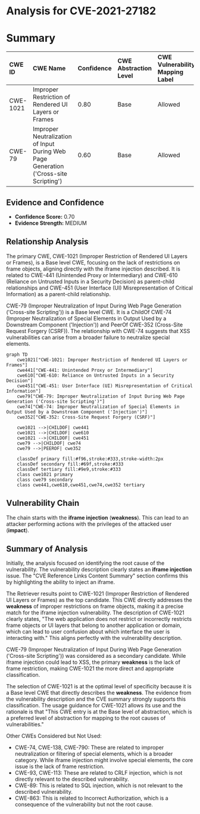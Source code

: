 # Analysis for CVE-2021-27182

# Summary
| CWE ID    | CWE Name                                                                       | Confidence | CWE Abstraction Level | CWE Vulnerability Mapping Label | CWE-Vulnerability Mapping Notes |
| :-------- | :----------------------------------------------------------------------------- | :--------- | :---------------------- | :------------------------------ | :------------------------------ |
| CWE-1021  | Improper Restriction of Rendered UI Layers or Frames                          | 0.80       | Base                    | Allowed                         | Primary CWE                     |
| CWE-79    | Improper Neutralization of Input During Web Page Generation ('Cross-site Scripting') | 0.60       | Base                    | Allowed                         | Secondary Candidate             |

## Evidence and Confidence

*   **Confidence Score:** 0.70
*   **Evidence Strength:** MEDIUM

## Relationship Analysis
The primary CWE, CWE-1021 (Improper Restriction of Rendered UI Layers or Frames), is a Base level CWE, focusing on the lack of restrictions on frame objects, aligning directly with the iframe injection described. It is related to CWE-441 (Unintended Proxy or Intermediary) and CWE-610 (Reliance on Untrusted Inputs in a Security Decision) as parent-child relationships and CWE-451 (User Interface (UI) Misrepresentation of Critical Information) as a parent-child relationship.

CWE-79 (Improper Neutralization of Input During Web Page Generation ('Cross-site Scripting')) is a Base level CWE. It is a ChildOf CWE-74 (Improper Neutralization of Special Elements in Output Used by a Downstream Component ('Injection')) and PeerOf CWE-352 (Cross-Site Request Forgery (CSRF)). The relationship with CWE-74 suggests that XSS vulnerabilities can arise from a broader failure to neutralize special elements.

```mermaid
graph TD
    cwe1021["CWE-1021: Improper Restriction of Rendered UI Layers or Frames"]
    cwe441["CWE-441: Unintended Proxy or Intermediary"]
    cwe610["CWE-610: Reliance on Untrusted Inputs in a Security Decision"]
    cwe451["CWE-451: User Interface (UI) Misrepresentation of Critical Information"]
    cwe79["CWE-79: Improper Neutralization of Input During Web Page Generation ('Cross-site Scripting')"]
    cwe74["CWE-74: Improper Neutralization of Special Elements in Output Used by a Downstream Component ('Injection')"]
    cwe352["CWE-352: Cross-Site Request Forgery (CSRF)"]

    cwe1021 -->|CHILDOF| cwe441
    cwe1021 -->|CHILDOF| cwe610
    cwe1021 -->|CHILDOF| cwe451
    cwe79 -->|CHILDOF| cwe74
    cwe79 -->|PEEROF| cwe352

    classDef primary fill:#f96,stroke:#333,stroke-width:2px
    classDef secondary fill:#69f,stroke:#333
    classDef tertiary fill:#9e9,stroke:#333
    class cwe1021 primary
    class cwe79 secondary
    class cwe441,cwe610,cwe451,cwe74,cwe352 tertiary
```

## Vulnerability Chain
The chain starts with the **iframe injection** (**weakness**).
This can lead to an attacker performing actions with the privileges of the attacked user (**impact**).

## Summary of Analysis
Initially, the analysis focused on identifying the root cause of the vulnerability. The vulnerability description clearly states an **iframe injection** issue. The "CVE Reference Links Content Summary" section confirms this by highlighting the ability to inject an iframe.

The Retriever results point to CWE-1021 (Improper Restriction of Rendered UI Layers or Frames) as the top candidate. This CWE directly addresses the **weakness** of improper restrictions on frame objects, making it a precise match for the iframe injection vulnerability. The description of CWE-1021 clearly states, "The web application does not restrict or incorrectly restricts frame objects or UI layers that belong to another application or domain, which can lead to user confusion about which interface the user is interacting with." This aligns perfectly with the vulnerability description.

CWE-79 (Improper Neutralization of Input During Web Page Generation ('Cross-site Scripting')) was considered as a secondary candidate. While iframe injection could lead to XSS, the primary **weakness** is the lack of frame restriction, making CWE-1021 the more direct and appropriate classification.

The selection of CWE-1021 is at the optimal level of specificity because it is a Base level CWE that directly describes the **weakness**. The evidence from the vulnerability description and the CVE summary strongly supports this classification. The usage guidance for CWE-1021 allows its use and the rationale is that "This CWE entry is at the Base level of abstraction, which is a preferred level of abstraction for mapping to the root causes of vulnerabilities."

Other CWEs Considered but Not Used:

*   CWE-74, CWE-138, CWE-790: These are related to improper neutralization or filtering of special elements, which is a broader category. While iframe injection might involve special elements, the core issue is the lack of frame restriction.
*   CWE-93, CWE-113: These are related to CRLF injection, which is not directly relevant to the described vulnerability.
*   CWE-89: This is related to SQL injection, which is not relevant to the described vulnerability.
*   CWE-863: This is related to Incorrect Authorization, which is a consequence of the vulnerability but not the root cause.